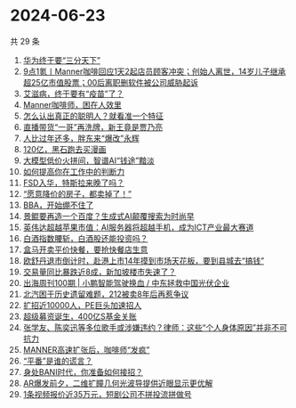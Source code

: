 # 2024-06-23

共 29 条

<!-- BEGIN 36KR -->
<!-- 最后更新时间 2024-06-23 06:00:59 +0800 -->
1. [华为终于要“三分天下”](https://36kr.com/p/2829776349907209)
1. [9点1氪丨Manner咖啡回应1天2起店员顾客冲突；创始人离世，14岁儿子继承超25亿市值股票；00后离职删软件被公司威胁起诉](https://36kr.com/p/2829788918188551)
1. [艾滋病，终于要有“疫苗”了？](https://36kr.com/p/2830482743691527)
1. [Manner咖啡师，困在人效里](https://36kr.com/p/2829609703561605)
1. [怎么认出真正的聪明人？就看准一个特征](https://36kr.com/p/2823514583976456)
1. [直播带货“一哥”再洗牌，新王竟是贾乃亮](https://36kr.com/p/2829683492980998)
1. [人比过年还多，胖东来“爆改”永辉](https://36kr.com/p/2829677927336456)
1. [120亿，黑石跑去买漫画](https://36kr.com/p/2829651686984200)
1. [大模型低价火拼间，智谱AI“钱途”黯淡](https://36kr.com/p/2829536353782023)
1. [如何提高你在工作中的判断力](https://36kr.com/p/2821185113606407)
1. [FSD入华，特斯拉来晚了吗？](https://36kr.com/p/2829532932786689)
1. [“愿意降价的房子，都卖掉了！”](https://36kr.com/p/2830253770492165)
1. [BBA，开始绷不住了](https://36kr.com/p/2829561546344708)
1. [景鲲要再造一个百度？生成式AI颠覆搜索为时尚早](https://36kr.com/p/2829508963277702)
1. [英伟达超越苹果市值：AI服务器将超越手机，成为ICT产业最大赛道](https://36kr.com/p/2830282036365830)
1. [​白酒指数腰斩，白酒股还能投资吗？](https://36kr.com/p/2829662529423616)
1. [盒马开卖平价快餐，要抢快餐店生意](https://36kr.com/p/2829642319530500)
1. [欧舒丹退市倒计时，赴港上市14年摸到市场天花板，要到县城去“搞钱”](https://36kr.com/p/2829637749557504)
1. [交易量同比暴跌近8成，新加坡楼市失速了？](https://36kr.com/p/2829672774519040)
1. [出海周刊100期 | 小鹏智能驾驶换血 / 中东拯救中国光伏企业](https://36kr.com/p/2830153599846915)
1. [北汽困于历史遗留难题，212被卖8年后再惹争议](https://36kr.com/p/2829656417438210)
1. [扩招近10000人，PE巨头加速招人](https://36kr.com/p/2830356591757574)
1. [超级募资诞生，400亿S基金关账](https://36kr.com/p/2829654019000579)
1. [张学友、陈奕迅等多位歌手或涉嫌违约？律师：这些“个人身体原因”并非不可抗力](https://36kr.com/p/2829726762289409)
1. [MANNER高速扩张后，咖啡师“发疯”](https://36kr.com/p/2829668090628611)
1. [“平番”是谁的谎言？](https://36kr.com/p/2829728742836488)
1. [身处BANI时代，你准备如何接招？](https://36kr.com/p/2830227582306568)
1. [AR爆发前夕，二维扩瞳几何光波导提供近眼显示更优解](https://36kr.com/p/2830483530909953)
1. [1条视频报价近35万元，短剧公司不拼投流拼做号](https://36kr.com/p/2830456756046087)
<!-- END 36KR -->